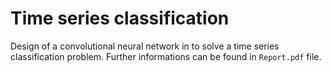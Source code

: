 # Time series classification
Design of a convolutional neural network in to solve a time series classification problem. Further informations can be found in `Report.pdf` file.
